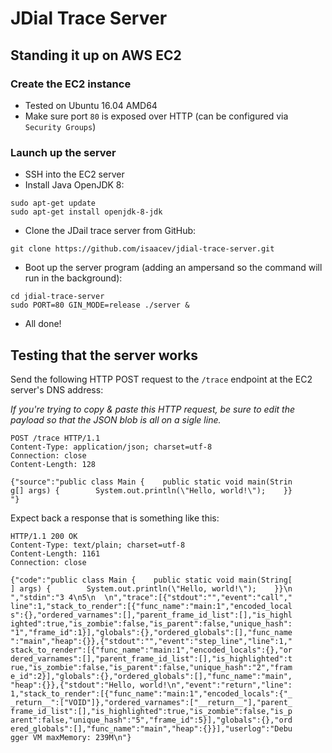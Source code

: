# JDial Trace Server

## Standing it up on AWS EC2

### Create the EC2 instance
- Tested on Ubuntu 16.04 AMD64
- Make sure port `80` is exposed over HTTP (can be configured via `Security Groups`)

### Launch up the server
- SSH into the EC2 server
- Install Java OpenJDK 8:

```
sudo apt-get update
sudo apt-get install openjdk-8-jdk
```

- Clone the JDail trace server from GitHub:

```
git clone https://github.com/isaacev/jdial-trace-server.git
```

- Boot up the server program (adding an ampersand so the command will run in the background):

```
cd jdial-trace-server
sudo PORT=80 GIN_MODE=release ./server &
```

- All done!


## Testing that the server works

Send the following HTTP POST request to the `/trace` endpoint at the EC2 server's DNS address:

*If you're trying to copy & paste this HTTP request, be sure to edit the payload so that the JSON blob is all on a sigle line.*

```
POST /trace HTTP/1.1
Content-Type: application/json; charset=utf-8
Connection: close
Content-Length: 128

{"source":"public class Main {    public static void main(Strin
g[] args) {        System.out.println(\"Hello, world!\");    }}
"}
```

Expect back a response that is something like this:

```
HTTP/1.1 200 OK
Content-Type: text/plain; charset=utf-8
Content-Length: 1161
Connection: close

{"code":"public class Main {    public static void main(String[
] args) {        System.out.println(\"Hello, world!\");    }}\n
","stdin":"3 4\n5\n  \n","trace":[{"stdout":"","event":"call","
line":1,"stack_to_render":[{"func_name":"main:1","encoded_local
s":{},"ordered_varnames":[],"parent_frame_id_list":[],"is_highl
ighted":true,"is_zombie":false,"is_parent":false,"unique_hash":
"1","frame_id":1}],"globals":{},"ordered_globals":[],"func_name
":"main","heap":{}},{"stdout":"","event":"step_line","line":1,"
stack_to_render":[{"func_name":"main:1","encoded_locals":{},"or
dered_varnames":[],"parent_frame_id_list":[],"is_highlighted":t
rue,"is_zombie":false,"is_parent":false,"unique_hash":"2","fram
e_id":2}],"globals":{},"ordered_globals":[],"func_name":"main",
"heap":{}},{"stdout":"Hello, world!\n","event":"return","line":
1,"stack_to_render":[{"func_name":"main:1","encoded_locals":{"_
_return__":["VOID"]},"ordered_varnames":["__return__"],"parent_
frame_id_list":[],"is_highlighted":true,"is_zombie":false,"is_p
arent":false,"unique_hash":"5","frame_id":5}],"globals":{},"ord
ered_globals":[],"func_name":"main","heap":{}}],"userlog":"Debu
gger VM maxMemory: 239M\n"}
```
